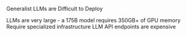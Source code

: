Generalist LLMs are Difficult to Deploy

LLMs are very large - a 175B model requires 350GB+ of GPU memory
Require specialized infrastructure
LLM API endpoints are expensive
